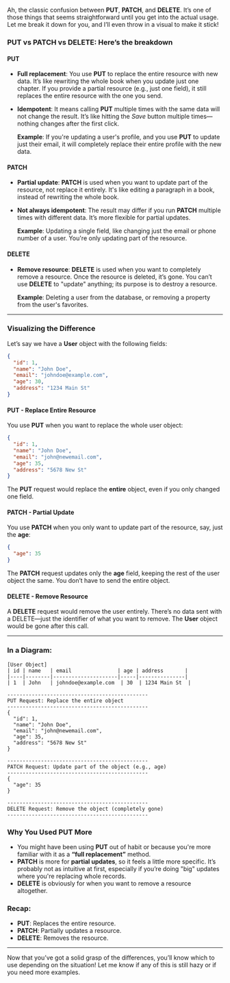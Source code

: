 Ah, the classic confusion between **PUT**, **PATCH**, and **DELETE**. It’s one of those things that seems straightforward until you get into the actual usage. Let me break it down for you, and I’ll even throw in a visual to make it stick!

### **PUT** vs **PATCH** vs **DELETE**: Here’s the breakdown

#### **PUT**
- **Full replacement**: You use **PUT** to replace the entire resource with new data. It’s like rewriting the whole book when you update just one chapter. If you provide a partial resource (e.g., just one field), it still replaces the entire resource with the one you send.
- **Idempotent**: It means calling **PUT** multiple times with the same data will not change the result. It’s like hitting the *Save* button multiple times—nothing changes after the first click.
  
  **Example**: If you're updating a user's profile, and you use **PUT** to update just their email, it will completely replace their entire profile with the new data.

#### **PATCH**
- **Partial update**: **PATCH** is used when you want to update part of the resource, not replace it entirely. It's like editing a paragraph in a book, instead of rewriting the whole book.
- **Not always idempotent**: The result may differ if you run **PATCH** multiple times with different data. It’s more flexible for partial updates.

  **Example**: Updating a single field, like changing just the email or phone number of a user. You're only updating part of the resource.

#### **DELETE**
- **Remove resource**: **DELETE** is used when you want to completely remove a resource. Once the resource is deleted, it’s gone. You can’t use **DELETE** to "update" anything; its purpose is to destroy a resource.

  **Example**: Deleting a user from the database, or removing a property from the user's favorites.

---

### Visualizing the Difference

Let’s say we have a **User** object with the following fields:

```json
{
  "id": 1,
  "name": "John Doe",
  "email": "johndoe@example.com",
  "age": 30,
  "address": "1234 Main St"
}
```

#### **PUT** - Replace Entire Resource
You use **PUT** when you want to replace the whole user object:

```json
{
  "id": 1,
  "name": "John Doe",
  "email": "john@newemail.com",
  "age": 35,
  "address": "5678 New St"
}
```

The **PUT** request would replace the **entire** object, even if you only changed one field.

#### **PATCH** - Partial Update
You use **PATCH** when you only want to update part of the resource, say, just the **age**:

```json
{
  "age": 35
}
```

The **PATCH** request updates only the **age** field, keeping the rest of the user object the same. You don’t have to send the entire object.

#### **DELETE** - Remove Resource
A **DELETE** request would remove the user entirely. There’s no data sent with a DELETE—just the identifier of what you want to remove. The **User** object would be gone after this call.

---

### In a Diagram:

```
[User Object]
| id | name   | email               | age | address       |
|----|--------|---------------------|-----|---------------|
| 1  | John   | johndoe@example.com  | 30  | 1234 Main St  |

----------------------------------------------
PUT Request: Replace the entire object
----------------------------------------------
{
  "id": 1,
  "name": "John Doe",
  "email": "john@newemail.com",
  "age": 35,
  "address": "5678 New St"
}

----------------------------------------------
PATCH Request: Update part of the object (e.g., age)
----------------------------------------------
{
  "age": 35
}

----------------------------------------------
DELETE Request: Remove the object (completely gone)
----------------------------------------------
```

### Why You Used **PUT** More
- You might have been using **PUT** out of habit or because you're more familiar with it as a **“full replacement”** method.
- **PATCH** is more for **partial updates**, so it feels a little more specific. It’s probably not as intuitive at first, especially if you’re doing "big" updates where you're replacing whole records.
- **DELETE** is obviously for when you want to remove a resource altogether.

### Recap:
- **PUT**: Replaces the entire resource.
- **PATCH**: Partially updates a resource.
- **DELETE**: Removes the resource.

---

Now that you’ve got a solid grasp of the differences, you’ll know which to use depending on the situation! Let me know if any of this is still hazy or if you need more examples.